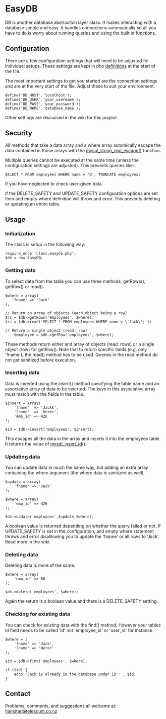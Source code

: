 # EasyDB

DB is another database abstraction layer class.  It makes interacting with a database simple and easy.  It handles connections automatically so all you have to do is worry about running queries and using the built in functions.

## Configuration

There are a few configuration settings that will need to be adjusted for individual setups.  These settings are kept in php [definitions](http://php.net/define) at the start of the file.

The most important settings to get you started are the connection settings and are at the very start of the file.  Adjust these to suit your environment.

	define('DB_HOST','localhost');
	define('DB_USER','your_username');
	define('DB_PASS','your_password');
	define('DB_NAME','database_name');

Other settings are discussed in the wiki for this project.

## Security

All methods that take a data array and a where array automically escape the data contained in those arrays with the [mysql_string_real_escape()](http://php.net/mysql_string_real_escape) function.

Multiple queries cannot be executed at the same time (unless the configuration settings are adjusted).  This prevents queries like:

	SELECT * FROM employees WHERE name = '0'; TRUNCATE employees;

If you have neglected to check user-given data.

If the DELETE_SAFETY and UPDATE_SAFETY configuration options are set then and empty where definition will throw and error.  This prevents deleting or updating an entire table.

## Usage

### Initialization

The class is setup in the following way:

	require_once 'class.easydb.php';
	$db = new EasyDB;

### Getting data

To select data from the table you can use three methods.  getRows(), getRow() or read().

	$where = array(
	   'fname' => 'Jack'
	);

	// Return an array of objects (each object being a row)
	$rs = $db->getRows('employees', $where);
	$rs = $db->read('SELECT * FROM employees WHERE name = \'Jack\';');

	// Return a single object (read: row)
        $employee = $db->getRow('employees', $where);

These methods return either and array of objects (read: rows) or a single object (row) for getRow().  Note that to return specific fields (e.g. only 'fname'), the read() method has to be used.  Queries in the read method do not get sanitized before execution.

### Inserting data

Data is inserted using the insert() method specifying the table name and an associative array of data to be inserted.  The keys in this associative array must match with the fields in the table.

	$insert = array(
	    'fname'  => 'Jackk',
	    'lname'  => 'Herer',
	    'emp_id' => 420
	);

	$id = $db->insert('employees', $insert);

This escapes all the data in the array and inserts it into the employees table.  It returns the value of [mysql_insert_id()](http://php.net/mysql_insert_id).

### Updating data

You can update data in much the same way, but adding an extra array containing the where argument (the where data is sanitized as well).

	$update = array(
	    'fname' => 'Jack'
	);

	$where = array(
	    'emp_id' => 420
	);

	$db->update('employees',$update,$where);

A boolean value is returned depending on whether the query failed or not.  If UPDATE_SAFETY is set in the configuration, and empty where statement throws and error disalllowing you to update the 'fname' or all rows to 'Jack'.  Read more in the wiki.

### Deleting data

Deleting data is more of the same.

	$where = array(
	    'emp_id' => 50
	);

	$db->delete('employees', $where);

Again the return is a boolean value and there is a DELETE_SAFETY setting.

### Checking for existing data

You can check for existing data with the find() method.  However your tables id field needs to be called 'id' not 'employee_id' or 'user_id' for instance.

	$where = (
	    'fname' => 'Jack',
	    'lname' => 'Herer'
	);

	$id = $db->find('employees', $where);

	if ($id) {
		echo 'Jack is already in the database under ID ' . $id;
	}

## Contact

Problems, comments, and suggestions all welcome at: [hamstar@telescum.co.nz](mailto:hamstar@telescum.co.nz)
